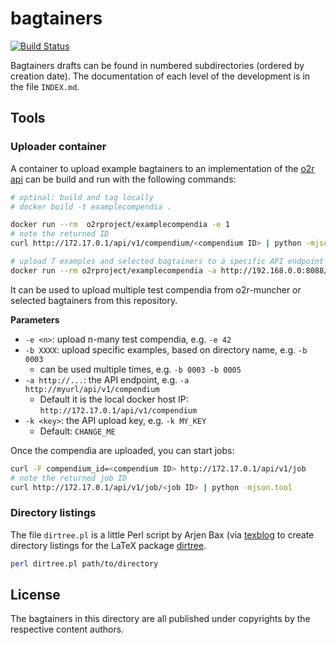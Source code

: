 # bagtainers

[![Build Status](https://travis-ci.org/o2r-project/bagtainers.svg?branch=master)](https://travis-ci.org/o2r-project/bagtainers)

Bagtainers drafts can be found in numbered subdirectories (ordered by creation date). The documentation of each level of the development is  in the file `INDEX.md`.

## Tools

### Uploader container

A container to upload example bagtainers to an implementation of the [o2r api](http://o2r.info/o2r-web-api) can be build and run with the following commands:

```bash
# optinal: build and tag locally
# docker build -t examplecompendia .

docker run --rm  o2rproject/examplecompendia -e 1
# note the returned ID
curl http://172.17.0.1/api/v1/compendium/<compendium ID> | python -mjson.tool

# upload 7 examples and selected bagtainers to a specific API endpoint 
docker run --rm o2rproject/examplecompendia -a http://192.168.0.0:8088/api/v1/compendium -e 7 -b 0003 -b 0004 -b 0005
```

It can be used to upload multiple test compendia from o2r-muncher or selected bagtainers from this repository.

**Parameters**

- `-e <n>`: upload n-many test compendia, e.g. `-e 42`
- `-b XXXX`: upload specific examples, based on directory name, e.g. `-b 0003`
  - can be used multiple times, e.g. `-b 0003 -b 0005`
- `-a http://...`: the API endpoint, e.g. `-a http://myurl/api/v1/compendium`
  - Default it is the local docker host IP: `http://172.17.0.1/api/v1/compendium`
- `-k <key>`: the API upload key, e.g. `-k MY_KEY`
  - Default: `CHANGE_ME`

Once the compendia are uploaded, you can start jobs:

```bash
curl -F compendium_id=<compendium ID> http://172.17.0.1/api/v1/job
# note the returned job ID
curl http://172.17.0.1/api/v1/job/<job ID> | python -mjson.tool
```

### Directory listings

The file `dirtree.pl` is a little Perl script by Arjen Bax (via [texblog](http://texblog.org/2012/08/07/semi-automatic-directory-tree-in-latex/#comment-5396) to create directory listings for the LaTeX package [dirtree](http://tug.ctan.org/macros/generic/dirtree/).

```bash
perl dirtree.pl path/to/directory
```

## License

The bagtainers in this directory are all published under copyrights by the respective content authors.
